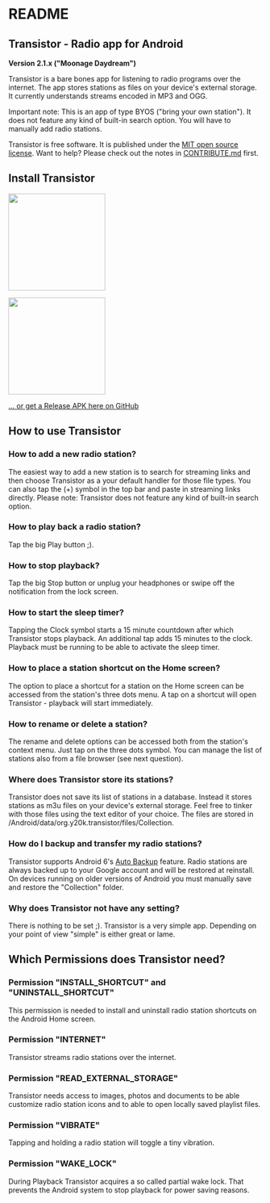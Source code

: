 README
======

Transistor - Radio app for Android
----------------------------------

**Version 2.1.x ("Moonage Daydream")**

Transistor is a bare bones app for listening to radio programs over the internet. The app stores stations as files on your device's external storage. It currently understands streams encoded in MP3 and OGG.

Important note: This is an app of type BYOS ("bring your own station"). It does not feature any kind of built-in search option. You will have to manually add radio stations.

Transistor is free software. It is published under the [MIT open source license](https://opensource.org/licenses/MIT). Want to help? Please check out the notes in [CONTRIBUTE.md](https://github.com/y20k/transistor/blob/master/CONTRIBUTE.md) first.

Install Transistor
------------------
[<img src="https://play.google.com/intl/de_de/badges/images/generic/en_badge_web_generic.png" width="192">](https://play.google.com/store/apps/details?id=org.y20k.transistor)

[<img src="https://cloud.githubusercontent.com/assets/9103935/14702535/45f6326a-07ab-11e6-9256-469c1dd51c22.png" width="192">](https://f-droid.org/repository/browse/?fdid=org.y20k.transistor)

[... or get a Release APK here on GitHub](https://github.com/y20k/transistor/releases)

How to use Transistor
---------------------
### How to add a new radio station?
The easiest way to add a new station is to search for streaming links and then choose Transistor as a your default handler for those file types. You can also tap the (+) symbol in the top bar and paste in streaming links directly. Please note: Transistor does not feature any kind of built-in search option.

### How to play back a radio station?
Tap the big Play button ;).

### How to stop playback?
Tap the big Stop button or unplug your headphones or swipe off the notification from the lock screen.

### How to start the sleep timer?
Tapping the Clock symbol starts a 15 minute countdown after which Transistor stops playback. An additional tap adds 15 minutes to the clock. Playback must be running to be able to activate the sleep timer. 

### How to place a station shortcut on the Home screen?
The option to place a shortcut for a station on the Home screen can be accessed from the station's three dots menu. A tap on a shortcut will open Transistor - playback will start immediately.

### How to rename or delete a station?
The rename and delete options can be accessed both from the station's context menu. Just tap on the three dots symbol. You can manage the list of stations also from a file browser (see next question).

### Where does Transistor store its stations?
Transistor does not save its list of stations in a database. Instead it stores stations as m3u files on your device's external storage. Feel free to tinker with those files using the text editor of your choice. The files are stored in /Android/data/org.y20k.transistor/files/Collection.

### How do I backup and transfer my radio stations?
Transistor supports Android 6's [Auto Backup](http://developer.android.com/about/versions/marshmallow/android-6.0.html#backup) feature. Radio stations are always backed up to your Google account and will be restored at reinstall. On devices running on older versions of Android you must manually save and restore the "Collection" folder.

### Why does Transistor not have any setting?
There is nothing to be set ;). Transistor is a very simple app. Depending on your point of view "simple" is either great or lame.

Which Permissions does Transistor need?
---------------------------------------
### Permission "INSTALL_SHORTCUT" and "UNINSTALL_SHORTCUT"
This permission is needed to install and uninstall radio station shortcuts on the Android Home screen.

### Permission "INTERNET"
Transistor streams radio stations over the internet.

### Permission "READ_EXTERNAL_STORAGE"
Transistor needs access to images, photos and documents to be able customize radio station icons and to able to open locally saved playlist files.
            
### Permission "VIBRATE"
Tapping and holding a radio station will toggle a tiny vibration.

### Permission "WAKE_LOCK"
During Playback Transistor acquires a so called partial wake lock. That prevents the Android system to stop playback for power saving reasons.

